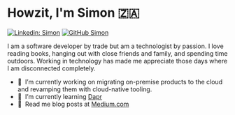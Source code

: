 # Howzit, I'm Simon 🇿🇦

[![Linkedin: Simon](https://img.shields.io/badge/-headleysj-blue?style=flat-square&logo=Linkedin&logoColor=white&link=https://www.linkedin.com/in/headleysj/)](https://www.linkedin.com/in/headleysj/)
[![GitHub Simon](https://img.shields.io/github/followers/krylixza?label=follow&style=social)](https://github.com/krylixza)

I am a software developer by trade but am a technologist by passion. I love reading books, hanging out with close friends and family, and spending time outdoors. Working in technology has made me appreciate those days where I am disconnected completely.

- 🔭 &nbsp;I’m currently working on migrating on-premise products to the cloud and revamping them with cloud-native tooling.
- 🌱 &nbsp;I’m currently learning [Dapr](https://dapr.io)
- 💬 &nbsp;Read me blog posts at [Medium.com](https://headleysj.medium.com)